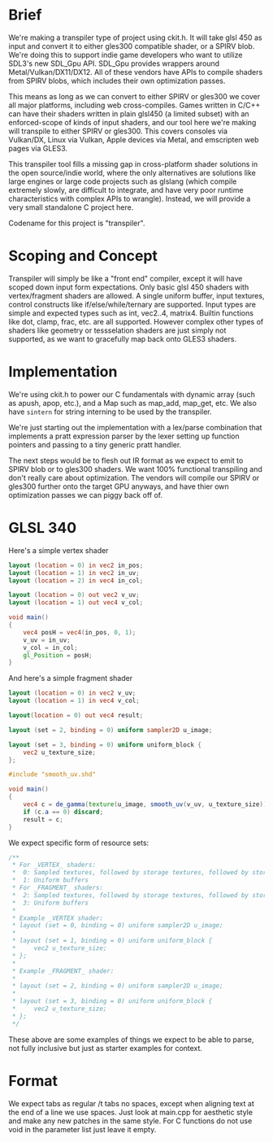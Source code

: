 # Brief

We're making a transpiler type of project using ckit.h. It will take glsl 450 as input and convert it to either gles300 compatible shader, or a SPIRV blob. We're doing this to support indie game developers who want to utilize SDL3's new SDL_Gpu API. SDL_Gpu provides wrappers around Metal/Vulkan/DX11/DX12. All of these vendors have APIs to compile shaders from SPIRV blobs, which includes their own optimization passes.

This means as long as we can convert to either SPIRV or gles300 we cover all major platforms, including web cross-compiles. Games written in C/C++ can have their shaders written in plain glsl450 (a limited subset) with an enforced-scope of kinds of input shaders, and our tool here we're making will transpile to either SPIRV or gles300. This covers consoles via Vulkan/DX, Linux via Vulkan, Apple devices via Metal, and emscripten web pages via GLES3.

This transpiler tool fills a missing gap in cross-platform shader solutions in the open source/indie world, where the only alternatives are solutions like large engines or large code projects such as glslang (which compile extremely slowly, are difficult to integrate, and have very poor runtime characteristics with complex APIs to wrangle). Instead, we will provide a very small standalone C project here.

Codename for this project is "transpiler".

# Scoping and Concept

Transpiler will simply be like a "front end" compiler, except it will have scoped down input form expectations. Only basic glsl 450 shaders with vertex/fragment shaders are allowed. A single uniform buffer, input textures, control constructs like if/else/while/ternary are supported. Input types are simple and expected types such as int, vec2..4, matrix4. Builtin functions like dot, clamp, frac, etc. are all supported. However complex other types of shaders like geometry or tessselation shaders are just simply not supported, as we want to gracefully map back onto GLES3 shaders.

# Implementation

We're using ckit.h to power our C fundamentals with dynamic array (such as apush, apop, etc.), and a Map such as map_add, map_get, etc. We also have `sintern` for string interning to be used by the transpiler.

We're just starting out the implementation with a lex/parse combination that implements a pratt expression parser by the lexer setting up function pointers and passing to a tiny generic pratt handler.

The next steps would be to flesh out IR format as we expect to emit to SPIRV blob or to gles300 shaders. We want 100% functional transpiling and don't really care about optimization. The vendors will compile our SPIRV or gles300 further onto the target GPU anyways, and have thier own optimization passes we can piggy back off of.

# GLSL 340

Here's a simple vertex shader

```glsl
layout (location = 0) in vec2 in_pos;
layout (location = 1) in vec2 in_uv;
layout (location = 2) in vec4 in_col;

layout (location = 0) out vec2 v_uv;
layout (location = 1) out vec4 v_col;

void main()
{
    vec4 posH = vec4(in_pos, 0, 1);
    v_uv = in_uv;
    v_col = in_col;
    gl_Position = posH;
}
```

And here's a simple fragment shader

```glsl
layout (location = 0) in vec2 v_uv;
layout (location = 1) in vec4 v_col;

layout(location = 0) out vec4 result;

layout (set = 2, binding = 0) uniform sampler2D u_image;

layout (set = 3, binding = 0) uniform uniform_block {
    vec2 u_texture_size;
};

#include "smooth_uv.shd"

void main()
{
    vec4 c = de_gamma(texture(u_image, smooth_uv(v_uv, u_texture_size)));
    if (c.a == 0) discard;
    result = c;
}
```

We expect specific form of resource sets:

```glsl
/**
 * For _VERTEX_ shaders:
 *  0: Sampled textures, followed by storage textures, followed by storage buffers
 *  1: Uniform buffers
 * For _FRAGMENT_ shaders:
 *  2: Sampled textures, followed by storage textures, followed by storage buffers
 *  3: Uniform buffers
 * 
 * Example _VERTEX shader:
 * layout (set = 0, binding = 0) uniform sampler2D u_image;
 * 
 * layout (set = 1, binding = 0) uniform uniform_block {
 *     vec2 u_texture_size;
 * };
 * 
 * Example _FRAGMENT_ shader:
 * 
 * layout (set = 2, binding = 0) uniform sampler2D u_image;
 * 
 * layout (set = 3, binding = 0) uniform uniform_block {
 *     vec2 u_texture_size;
 * };
 */
```

These above are some examples of things we expect to be able to parse, not fully inclusive but just as starter examples for context.

# Format

We expect tabs as regular /t tabs no spaces, except when aligning text at the end of a line we use spaces. Just look at main.cpp for aesthetic style and make any new patches in the same style. For C functions do not use void in the parameter list just leave it empty.